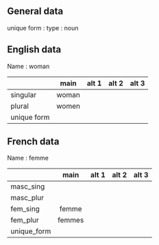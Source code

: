 ## General data

unique form :
type : noun

## English data

Name : woman

|             | main  | alt 1 | alt 2 | alt 3 |
| :---------- | :---: | :---: | :---: | ----- |
| singular    | woman |       |       |       |
| plural      | women |       |       |       |
| unique form |       |       |       |       |

## French data

Name : femme

|             |  main  | alt 1 | alt 2 | alt 3 |
| :---------- | :----: | :---: | :---: | :---: |
| masc_sing   |        |       |       |       |
| masc_plur   |        |       |       |       |
| fem_sing    | femme  |       |       |       |
| fem_plur    | femmes |       |       |       |
| unique_form |        |       |       |       |


